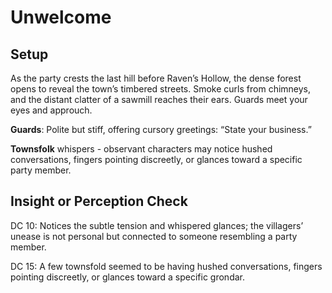 # Unwelcome

## Setup

As the party crests the last hill before Raven’s Hollow, the dense forest opens to reveal the town’s timbered streets. Smoke curls from chimneys, and the distant clatter of a sawmill reaches their ears. Guards meet your eyes and approuch.

**Guards**: Polite but stiff, offering cursory greetings: “State your business.”

**Townsfolk** whispers - observant characters may notice hushed conversations, fingers pointing discreetly, or glances toward a specific party member.

## Insight or Perception Check

DC 10: Notices the subtle tension and whispered glances; the villagers’ unease is not personal but connected to someone resembling a party member.

DC 15: A few townsfold seemed to be having hushed conversations, fingers pointing discreetly, or glances toward a specific grondar.